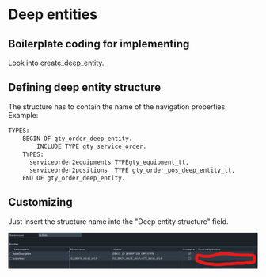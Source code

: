 # Deep entities

## Boilerplate coding for implementing

Look into [create_deep_entity](DPC%20Boilerplate%20code.md#create_deep_entity).

## Defining deep entity structure

The structure has to contain the name of the navigation properties.
Example:
```abap
TYPES:
	BEGIN OF gty_order_deep_entity.
		INCLUDE TYPE gty_service_order.
	TYPES:
	  serviceorder2equipments TYPEgty_equipment_tt,
	  serviceorder2positions  TYPE gty_order_pos_deep_entity_tt,
	END OF gty_order_deep_entity.
```

## Customizing

Just insert the structure name into the "Deep entity structure" field.

![](attachments/cust_deep_entity.png)

